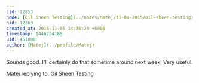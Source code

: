 ```yaml
---
cid: 12853
node: [Oil Sheen Testing](../notes/Matej/11-04-2015/oil-sheen-testing)
nid: 12363
created_at: 2015-11-05 14:36:20 +0000
timestamp: 1446734180
uid: 451808
author: [Matej](../profile/Matej)
---
```


Sounds good. I'll certainly do that sometime around next week! Very useful.

[Matej](../profile/Matej) replying to: [Oil Sheen Testing](../notes/Matej/11-04-2015/oil-sheen-testing)

